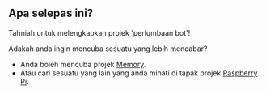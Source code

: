 ## Apa selepas ini?

Tahniah untuk melengkapkan projek 'perlumbaan bot'!

Adakah anda ingin mencuba sesuatu yang lebih mencabar?

- Anda boleh mencuba projek [Memory](https://projects.raspberrypi.org/en/projects/memory).
- Atau cari sesuatu yang lain yang anda minati di tapak projek [Raspberry Pi](https://projects.raspberrypi.org/en/).